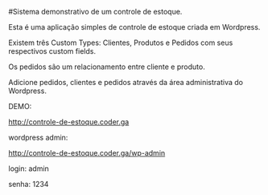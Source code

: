 #Sistema demonstrativo de um controle de estoque.

Esta é uma aplicação simples de controle de estoque criada em Wordpress.

Existem três Custom Types: Clientes, Produtos e Pedidos com seus respectivos custom fields.

Os pedidos são um relacionamento entre cliente e produto.

Adicione pedidos, clientes e pedidos através da área administrativa do Wordpress.

DEMO:

http://controle-de-estoque.coder.ga

wordpress admin:

http://controle-de-estoque.coder.ga/wp-admin

login: admin

senha: 1234


